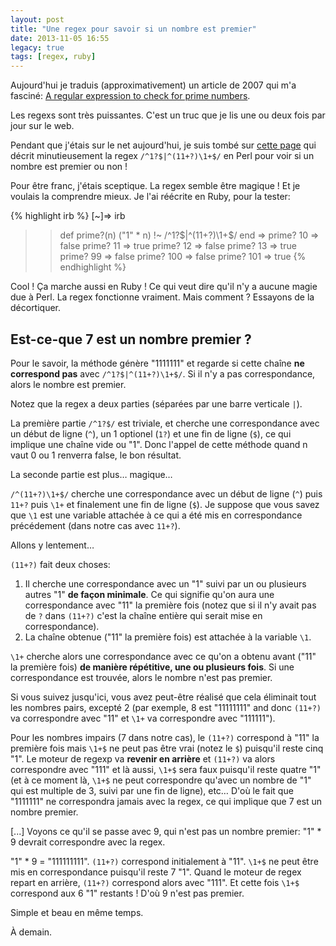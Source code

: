 ```yaml
---
layout: post
title: "Une regex pour savoir si un nombre est premier"
date: 2013-11-05 16:55
legacy: true
tags: [regex, ruby]
---
```




Aujourd'hui je traduis (approximativement) un article de 2007 qui m'a fasciné:
[A regular expression to check for prime numbers](http://www.noulakaz.net/weblog/2007/03/18/a-regular-expression-to-check-for-prime-numbers/).

<!-- more -->

Les regexs sont très puissantes. C'est un truc que je lis une ou deux fois par
jour sur le web.

Pendant que j'étais sur le net aujourd'hui, je suis tombé sur
[cette page](http://montreal.pm.org/tech/neil_kandalgaonkar.shtml)
qui décrit minutieusement la regex `/^1?$|^(11+?)\1+$/` en Perl pour voir
si un nombre est premier ou non !

Pour être franc, j'étais sceptique. La regex semble être magique ! Et je 
voulais la comprendre mieux. Je l'ai réécrite en Ruby, pour la tester:

{% highlight irb %}
[~]⇒ irb
>> def prime?(n)
>>   ("1" * n) !~ /^1?$|^(11+?)\1+$/
>> end
=>
>> prime? 10
=> false
>> prime? 11
=> true
>> prime? 12
=> false
>> prime? 13
=> true
>> prime? 99
=> false
>> prime? 100
=> false
>> prime? 101
=> true
{% endhighlight %}

Cool ! Ça marche aussi en Ruby ! Ce qui veut dire qu'il n'y a aucune magie
due à Perl. La regex fonctionne vraiment. Mais comment ? Essayons de la
décortiquer.

Est-ce-que 7 est un nombre premier ?
------------------------------------

Pour le savoir, la méthode génère "1111111" et regarde si cette chaîne
**ne correspond pas** avec `/^1?$|^(11+?)\1+$/`. Si il n'y a pas
correspondance, alors le nombre est premier.

Notez que la regex a deux parties (séparées par une barre verticale `|`).

La première partie `/^1?$/` est triviale, et cherche une correspondance
avec un début de ligne (`^`), un 1 optionel (`1?`) et une fin de ligne
(`$`), ce qui implique une chaîne vide ou "1". Donc l'appel de cette
méthode quand n vaut 0 ou 1 renverra false, le bon résultat.

La seconde partie est plus… magique…

`/^(11+?)\1+$/` cherche une correspondance avec un début de ligne (`^`)
puis `11+?` puis `\1+` et finalement une fin de ligne (`$`).
Je suppose que vous savez que `\1` est une variable attachée à ce qui a été
mis en correspondance précédement (dans notre cas avec `11+?`).

Allons y lentement…

`(11+?)` fait deux choses:

1. Il cherche une correspondance avec un "1" suivi par un ou plusieurs autres
   "1" **de façon minimale**. Ce qui signifie qu'on aura une correspondance
   avec "11" la première fois (notez que si il n'y avait pas de `?` dans
   `(11+?)` c'est la chaîne entière qui serait mise en correspondance).
2. La chaîne obtenue ("11" la première fois) est attachée à la variable `\1`.

`\1+` cherche alors une correspondance avec ce qu'on a obtenu avant ("11"
la première fois) **de manière répétitive, une ou plusieurs fois**.
Si une correspondance est trouvée, alors le nombre n'est pas premier.

Si vous suivez jusqu'ici, vous avez peut-être réalisé que cela éliminait tout
les nombres pairs, excepté 2 (par exemple, 8 est "11111111" and donc `(11+?)`
va correspondre avec "11" et `\1+` va correspondre avec "111111").

Pour les nombres impairs (7 dans notre cas), le `(11+?)` correspond à "11"
la première fois mais `\1+$` ne peut pas être vrai (notez le `$`) puisqu'il
reste cinq "1". Le moteur de regexp va **revenir en arrière** et `(11+?)`
va alors correspondre avec "111" et là aussi, `\1+$` sera faux puisqu'il
reste quatre "1" (et à ce moment là, `\1+$` ne peut correspondre qu'avec un
nombre de "1" qui est multiple de 3, suivi par une fin de ligne), etc…
D'où le fait que "1111111" ne correspondra jamais avec la regex, ce qui
implique que 7 est un nombre premier.

[...] Voyons ce qu'il se passe avec 9, qui n'est pas un nombre premier:
"1" * 9 devrait correspondre avec la regex.

"1" * 9 = "111111111". `(11+?)` correspond initialement à "11". `\1+$` ne
peut être mis en correspondance puisqu'il reste 7 "1". Quand le moteur de
regex repart en arrière, `(11+?)` correspond alors avec "111". Et cette
fois `\1+$` correspond aux 6 "1" restants ! D'où 9 n'est pas premier.

Simple et beau en même temps.





À demain.




